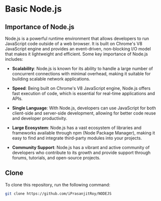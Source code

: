 # Basic Node.js

## Importance of Node.js

Node.js is a powerful runtime environment that allows developers to run JavaScript code outside of a web browser. It is built on Chrome's V8 JavaScript engine and provides an event-driven, non-blocking I/O model that makes it lightweight and efficient. Some key importance of Node.js includes:

- **Scalability**: Node.js is known for its ability to handle a large number of concurrent connections with minimal overhead, making it suitable for building scalable network applications.

- **Speed**: Being built on Chrome's V8 JavaScript engine, Node.js offers fast execution of code, which is essential for real-time applications and APIs.

- **Single Language**: With Node.js, developers can use JavaScript for both client-side and server-side development, allowing for better code reuse and developer productivity.

- **Large Ecosystem**: Node.js has a vast ecosystem of libraries and frameworks available through npm (Node Package Manager), making it easy to find and integrate third-party modules into your projects.

- **Community Support**: Node.js has a vibrant and active community of developers who contribute to its growth and provide support through forums, tutorials, and open-source projects.

## Clone

To clone this repository, run the following command:

```bash
git clone https://github.com/iPrasanjitRoy/NODEJS
